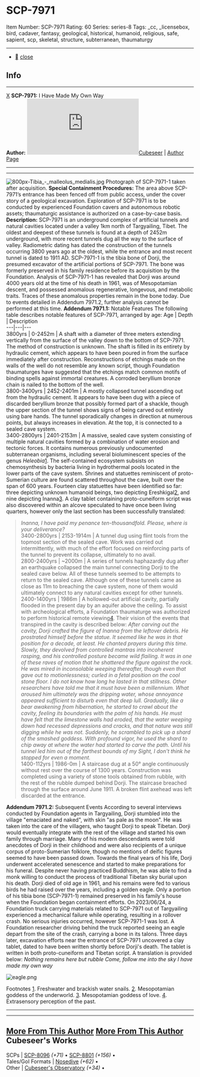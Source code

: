 # SCP-7971
Item Number: SCP-7971
Rating: 60
Series: series-8
Tags: _cc, _licensebox, bird, cadaver, fantasy, geological, historical, humanoid, religious, safe, sapient, scp, skeletal, structure, subterranean, thaumaturgy

---

  * [](javascript:;)
[close](javascript:;)
## Info
* * *
[X](javascript:;)
**SCP-7971:** I Have Made My Own Way  
**Author:** [![Cubeseer](https://www.wikidot.com/avatar.php?userid=5366457&amp;size=small&amp;timestamp=1747284309)](http://www.wikidot.com/user:info/cubeseer)[Cubeseer](http://www.wikidot.com/user:info/cubeseer) | [Author Page](/cubeseer-author-page)
* * *

* * *
![800px-Tibia_-_malleolus_medialis.jpg](https://scp-wiki.wdfiles.com/local--files/scp-7971/800px-Tibia_-_malleolus_medialis.jpg)
Photograph of SCP-7971-1 taken after acquisition.
**Special Containment Procedures:** The area above SCP-7971’s entrance has been fenced off from public access, under the cover story of a geological excavation. Exploration of SCP-7971 is to be conducted by experienced Foundation cavers and autonomous robotic assets; thaumaturgic assistance is authorized on a case-by-case basis.
**Description:** SCP-7971 is an underground complex of artificial tunnels and natural cavities located under a valley 1km north of Targyailing, Tibet. The oldest and deepest of these tunnels is found at a depth of 2452m underground, with more recent tunnels dug all the way to the surface of valley. Radiometric dating has dated the construction of the tunnels occurring 3800 years ago at the oldest, while the entrance and most recent tunnel is dated to 1911 AD.
SCP-7971-1 is the tibia bone of Dorji, the presumed excavator of the artificial portions of SCP-7971. The bone was formerly preserved in his family residence before its acquisition by the Foundation. Analysis of SCP-7971-1 has revealed that Dorji was around 4000 years old at the time of his death in 1961, was of Mesopotamian descent, and possessed anomalous regenerative, longevous, and metabolic traits. Traces of these anomalous properties remain in the bone today. Due to events detailed in Addendum 7971.2, further analysis cannot be performed at this time.
**Addendum 7971.1:** Notable Features
The following table describes notable features of SCP-7971, arranged by age:
Age | Depth | Description  
---|---|---  
3800yrs | 0-2452m | A shaft with a diameter of three meters extending vertically from the surface of the valley down to the bottom of SCP-7971. The method of construction is unknown. The shaft is filled in its entirety by hydraulic cement, which appears to have been poured in from the surface immediately after construction. Reconstructions of etchings made on the walls of the well do not resemble any known script, though Foundation thaumaturges have suggested that the etchings match common motifs of binding spells against immortal creatures. A corroded beryllium bronze chain is nailed to the bottom of the well.  
3800-3400yrs | 2452-2401m | A mostly collapsed tunnel ascending out from the hydraulic cement. It appears to have been dug with a piece of discarded beryllium bronze that possibly formed part of a shackle, though the upper section of the tunnel shows signs of being carved out entirely using bare hands. The tunnel sporadically changes in direction at numerous points, but always increases in elevation. At the top, it is connected to a sealed cave system.  
3400-2800yrs | 2401-2153m |  A massive, sealed cave system consisting of multiple natural cavities formed by a combination of water erosion and tectonic forces. It contains numerous previously undocumented subterranean organisms, including several bioluminescent species of the genus _Heleobia_[1](javascript:;). The self-contained ecosystem subsists on chemosynthesis by bacteria living in hydrothermal pools located in the lower parts of the cave system. Shrines and statuettes reminiscent of proto-Sumerian culture are found scattered throughout the cave, built over the span of 600 years. Fourteen clay statuettes have been identified so far: three depicting unknown humanoid beings, two depicting Ereshkigal[2](javascript:;), and nine depicting Inanna[3](javascript:;). A clay tablet containing proto-cuneiform script was also discovered within an alcove speculated to have once been living quarters, however only the last section has been successfully translated:
> _Inanna, I have paid my penance ten-thousandfold. Please, where is your deliverance?_  
3400-2800yrs | 2153-1914m | A tunnel dug using flint tools from the topmost section of the sealed cave. Work was carried out intermittently, with much of the effort focused on reinforcing parts of the tunnel to prevent its collapse, ultimately to no avail.  
2800-2400yrs | ~2000m | A series of tunnels haphazardly dug after an earthquake collapsed the main tunnel connecting Dorji to the sealed cave below. All of these tunnels seemed to be attempts to return to the sealed cave. Although one of these tunnels came as close as 11m to breaching the cave system, none of them would ultimately connect to any natural cavities except for other tunnels.  
2400-1400yrs | 1986m |  A hollowed-out artificial cavity, partially flooded in the present day by an aquifer above the ceiling. To assist with archeological efforts, a Foundation thaumaturge was authorized to perform historical remote viewing[4](javascript:;). Their vision of the events that transpired in the cavity is described below:
> _After carving out the cavity, Dorji crafted the figure of Inanna from the leftover debris. He prostrated himself before the statue. It seemed like he was in that position for a decade, at least. He chanted prayers during this time. Slowly, they devolved from controlled mantras into incoherent rasping, and his controlled posture became wild flailing. It was in one of these raves of motion that he shattered the figure against the rock. He was mired in inconsolable weeping thereafter, though even that gave out to motionlessness; curled in a fetal position on the cool stone floor. I do not know how long he lasted in that stillness. Other researchers have told me that it must have been a millennium._ _What aroused him ultimately was the dripping water, whose annoyance appeared sufficient to disturb even that deep lull. Gradually, like a bear awakening from hibernation, he started to crawl about the cavity, feeling its boundaries with the palm of his hands. He must have felt that the limestone walls had eroded, that the water weeping down had recessed depressions and cracks, and that nature was still digging while he was not. Suddenly, he scrambled to pick up a shard of the smashed goddess. With profound vigor, he used the shard to chip away at where the water had started to carve the path._ _Until his tunnel led him out of the farthest bounds of my Sight, I don't think he stopped for even a moment._  
1400-112yrs | 1986-0m | A staircase dug at a 50° angle continuously without rest over the course of 1300 years. Construction was completed using a variety of stone tools obtained from rubble, with the rest of the rubble dumped behind Dorji. The staircase breached through the surface around June 1911. A broken flint axehead was left discarded at the entrance.  
  
**Addendum 7971.2:** Subsequent Events
According to several interviews conducted by Foundation agents in Targyailing, Dorji stumbled into the village "emaciated and naked", with skin "as pale as the moon". He was taken into the care of the villagers, who taught Dorji to speak Tibetan. Dorji would eventually integrate with the rest of the village and started his own family through marriage. Many of his modern descendants were told anecdotes of Dorji in their childhood and were also recipients of a unique corpus of proto-Sumerian folklore, though no mentions of deific figures seemed to have been passed down. Towards the final years of his life, Dorji underwent accelerated senescence and started to make preparations for his funeral. Despite never having practiced Buddhism, he was able to find a monk willing to conduct the process of traditional Tibetan sky burial upon his death. Dorji died of old age in 1961, and his remains were fed to various birds he had raised over the years, including a golden eagle. Only a portion of his tibia bone (SCP-7971-1) remained preserved in his family's house when the Foundation began containment efforts.
On 2023/06/24, a Foundation truck carrying materials related to SCP-7971 out of Targyailing experienced a mechanical failure while operating, resulting in a rollover crash. No serious injuries occurred, however SCP-7971-1 was lost. A Foundation researcher driving behind the truck reported seeing an eagle depart from the site of the crash, carrying a bone in its talons.
Three days later, excavation efforts near the entrance of SCP-7971 uncovered a clay tablet, dated to have been written shortly before Dorji's death. The tablet is written in both proto-cuneiform and Tibetan script. A translation is provided below:
_Nothing remains here but rubble_
_Come, follow me into the sky_
_I have made my own way_
  
  
  
  

![eagle.png](https://scp-wiki.wdfiles.com/local--files/scp-7971/eagle.png)
  
  
  
  
  
  
  
  
  

Footnotes
[1](javascript:;). Freshwater and brackish water snails.
[2](javascript:;). Mesopotamian goddess of the underworld.
[3](javascript:;). Mesopotamian goddess of love.
[4](javascript:;). Extrasensory perception of the past.
* * *
* * *
[More From This Author](javascript:;)
[More From This Author](javascript:;)
Cubeseer's Works  
---  
SCPs |  [SCP-8096](/scp-8096) _(+71)_ • [SCP-8801](/scp-8801) _(+156)_ •  
Tales/GoI Formats |  [Nosedive](/nosedive) _(+62)_ •  
Other |  [Cubeseer's Observatory](/cubeseer-author-page) _(+34)_ •